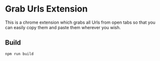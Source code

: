 # Grab Urls Extension

This is a chrome extension which grabs all Urls from open tabs so that you can easily copy them and paste them wherever you wish.

## Build

```
npm run build
```
